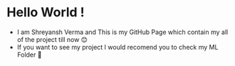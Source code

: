 # Hello World !
* I am Shreyansh Verma and This is my GitHub Page which contain my all of the project till now 😊
* If you want to see my project I would recomend you to check my ML Folder 🤖
